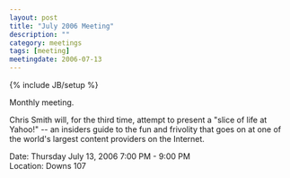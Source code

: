 ```yaml
---
layout: post
title: "July 2006 Meeting"
description: ""
category: meetings
tags: [meeting]
meetingdate: 2006-07-13
---
```

{% include JB/setup %}

Monthly meeting.                                                               
                                                                             
Chris Smith will, for the third time, attempt to present a "slice of life at   
Yahoo!" -- an insiders guide to the fun and frivolity that goes on at one of   
the world's largest content providers on the Internet.                         
                                                                             
Date: Thursday July 13, 2006 7:00 PM - 9:00 PM                                   
Location: Downs 107                                         
